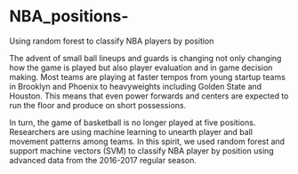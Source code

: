 # NBA_positions-
Using random forest to classify NBA players by position 

The advent of small ball lineups and guards is changing not only changing how the game is played but also player evaluation and in game decision making. Most teams are playing at faster tempos from young startup teams in Brooklyn and Phoenix to heavyweights including Golden State and Houston. This means that even power forwards and centers are expected to run the floor and produce on short possessions. 

In turn, the game of basketball is no longer played at five positions. Researchers are using machine learning to unearth player and ball movement patterns among teams. In this spirit, we used random forest and support machine vectors (SVM) to classify NBA player by position using advanced data from the 2016-2017 regular season. 


